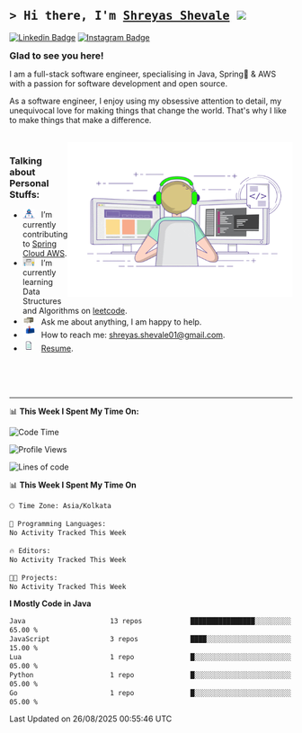 [//]: # (![Banner]&#40;https://github.com/shreyas957/shreyas957/blob/main/assets/Coding-mario.gif?raw=true&#41;)
## <samp>&gt; Hi there, I'm <a href="" target="_blank">Shreyas Shevale</a> <img src="https://media.giphy.com/media/hvRJCLFzcasrR4ia7z/giphy.gif" width="25"> </samp>


[![Linkedin Badge](https://img.shields.io/badge/-LinkedIn-0e76a8?style=flat-square&logo=Linkedin&logoColor=white)](https://www.linkedin.com/in/shreyas-shevale/)
[![Instagram Badge](https://img.shields.io/badge/-Instagram-e4405f?style=flat-square&logo=Instagram&logoColor=white)](https://www.instagram.com/shreyas.957/)


<div style="display: flex; align-items: center; justify-content: flex-start;">
  <h3 style="margin: 0;">Glad to see you here! &nbsp;</h3>

[//]: # (  <img src="https://komarev.com/ghpvc/?username=shreyas957&style=plastic&color=blue" alt="Visitor Count" style="vertical-align: center; height: 20px; margin-top: auto">)

</div>

I am a full-stack software engineer, specialising in Java, Spring🍃 & AWS with a passion for software development and open
source. <br>

As a software engineer, I enjoy using my obsessive attention to detail, my unequivocal love for making things that
change the world. That's why I like to make things that make a difference.

<br>

<img align="right" alt="GIF" src="https://github.com/shreyas957/shreyas957/blob/main/assets/coding.gif?raw=true" width="400" height="275" />


### Talking about Personal Stuffs:

- <img src="https://github.com/shreyas957/shreyas957/blob/main/assets/developer.gif?raw=true" width="21" />&nbsp;&nbsp; I’m currently contributing to [Spring Cloud AWS](https://github.com/awspring/spring-cloud-aws).
- <img src="https://github.com/shreyas957/shreyas957/blob/main/assets/lightning.gif?raw=true" width="21" />&nbsp;&nbsp; I’m currently learning Data Structures and Algorithms on [leetcode](https://leetcode.com/).
- <img src="https://github.com/shreyas957/shreyas957/blob/main/assets/message.gif?raw=true" width="21" />&nbsp;&nbsp; Ask me about anything, I am happy to help.
- <img src="https://github.com/shreyas957/shreyas957/blob/main/assets/letterbox.gif?raw=true" width="21" />&nbsp;&nbsp; How to reach me: shreyas.shevale01@gmail.com.
- <img src="https://github.com/shreyas957/shreyas957/blob/main/assets/doc.gif?raw=true" width="21" />&nbsp;&nbsp; [Resume](https://drive.google.com/file/d/1EZxVGWsc-4mUusbVVEtV_72ok6Cdr2Nu/view?usp=sharing).


<br>
<br>
<br>

---

📊 **This Week I Spent My Time On:**

<!--START_SECTION:waka-->
![Code Time](http://img.shields.io/badge/Code%20Time-85%20hrs%207%20mins-blue)

![Profile Views](http://img.shields.io/badge/Profile%20Views-0-blue)

![Lines of code](https://img.shields.io/badge/From%20Hello%20World%20I%27ve%20Written-2.4%20million%20lines%20of%20code-blue)

📊 **This Week I Spent My Time On** 

```text
🕑︎ Time Zone: Asia/Kolkata

💬 Programming Languages: 
No Activity Tracked This Week

🔥 Editors: 
No Activity Tracked This Week

🐱‍💻 Projects: 
No Activity Tracked This Week
```

**I Mostly Code in Java** 

```text
Java                     13 repos            ████████████████░░░░░░░░░   65.00 % 
JavaScript               3 repos             ████░░░░░░░░░░░░░░░░░░░░░   15.00 % 
Lua                      1 repo              █░░░░░░░░░░░░░░░░░░░░░░░░   05.00 % 
Python                   1 repo              █░░░░░░░░░░░░░░░░░░░░░░░░   05.00 % 
Go                       1 repo              █░░░░░░░░░░░░░░░░░░░░░░░░   05.00 % 
```




 Last Updated on 26/08/2025 00:55:46 UTC
<!--END_SECTION:waka-->

[//]: # ()
[//]: # (📈 **My GitHub Stats:**)

[//]: # ()
[//]: # (<p>)

[//]: # (  <img height="180em" src="https://github-readme-stats.vercel.app/api?username=shreyas957&show_icons=true&hide_border=true&&count_private=true&include_all_commits=true" />)

[//]: # (  <img height="180em" src="https://github-readme-stats.vercel.app/api/top-langs/?username=shreyas957&exclude_repo=smart-glasses-for-blind-people&show_icons=true&hide_border=true&layout=compact&langs_count=8"/>)

[//]: # (</p>)